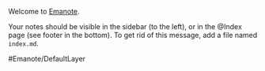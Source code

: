 Welcome to [Emanote](https://note.ema.srid.ca/).

Your notes should be visible in the sidebar (to the left), or in the @Index page (see footer in the bottom). To get rid of this message, add a file named `index.md`.

#Emanote/DefaultLayer